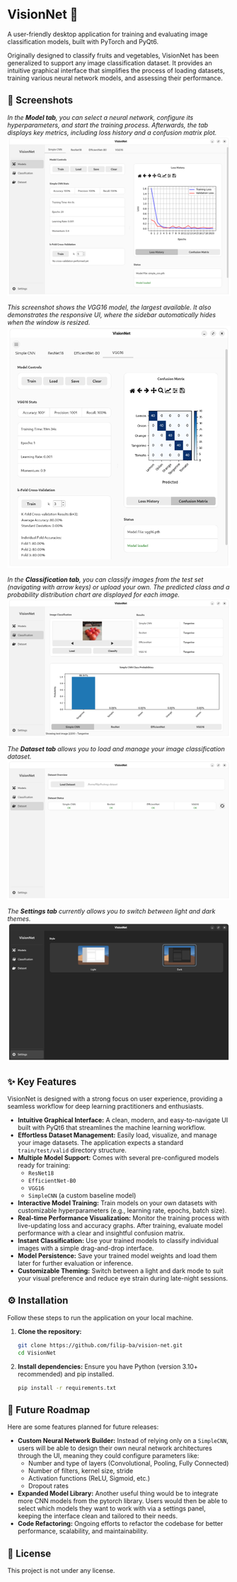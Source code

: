 # VisionNet 🧠

A user-friendly desktop application for training and evaluating image classification models, built with PyTorch and PyQt6.

Originally designed to classify fruits and vegetables, VisionNet has been generalized to support any image classification dataset. It provides an intuitive graphical interface that simplifies the process of loading datasets, training various neural network models, and assessing their performance.


## 📸 Screenshots

*In the **Model tab**, you can select a neural network, configure its hyperparameters, and start the training process. Afterwards, the tab displays key metrics, including loss history and a confusion matrix plot.*
![Model Tab - Simple CNN](./assets/images/models-tab-simple-cnn.png)

*This screenshot shows the VGG16 model, the largest available. It also demonstrates the responsive UI, where the sidebar automatically hides when the window is resized.*
![Model Tab - VGG16](./assets/images/models-tab-vgg16.png)

*In the **Classification tab**, you can classify images from the test set (navigating with arrow keys) or upload your own. The predicted class and a probability distribution chart are displayed for each image.*
![Classification Tab](./assets/images/classification-tab.png)

*The **Dataset tab** allows you to load and manage your image classification dataset.*
![Dataset Tab](./assets/images/dataset-tab.png)

*The **Settings tab** currently allows you to switch between light and dark themes.*
![Settings Tab](./assets/images/settings-tab.png)


## ✨ Key Features

VisionNet is designed with a strong focus on user experience, providing a seamless workflow for deep learning practitioners and enthusiasts.

*   **Intuitive Graphical Interface:** A clean, modern, and easy-to-navigate UI built with PyQt6 that streamlines the machine learning workflow.
*   **Effortless Dataset Management:** Easily load, visualize, and manage your image datasets. The application expects a standard `train/test/valid` directory structure.
*   **Multiple Model Support:** Comes with several pre-configured models ready for training:
    *   `ResNet18`
    *   `EfficientNet-B0`
    *   `VGG16`
    *   `SimpleCNN` (a custom baseline model)
*   **Interactive Model Training:** Train models on your own datasets with customizable hyperparameters (e.g., learning rate, epochs, batch size).
*   **Real-time Performance Visualization:** Monitor the training process with live-updating loss and accuracy graphs. After training, evaluate model performance with a clear and insightful confusion matrix.
*   **Instant Classification:** Use your trained models to classify individual images with a simple drag-and-drop interface.
*   **Model Persistence:** Save your trained model weights and load them later for further evaluation or inference.
*   **Customizable Theming:** Switch between a light and dark mode to suit your visual preference and reduce eye strain during late-night sessions.

## ⚙️ Installation

Follow these steps to run the application on your local machine.

1.  **Clone the repository:**
    ```bash
    git clone https://github.com/filip-ba/vision-net.git
    cd VisionNet
    ```

2.  **Install dependencies:**
    Ensure you have Python (version 3.10+ recommended) and pip installed.
    ```bash
    pip install -r requirements.txt
    ```

## 🔮 Future Roadmap

Here are some features planned for future releases:

*   **Custom Neural Network Builder:** Instead of relying only on a `SimpleCNN`, users will be able to design their own neural network architectures through the UI, meaning they could configure parameters like:
    *   Number and type of layers (Convolutional, Pooling, Fully Connected)
    *   Number of filters, kernel size, stride
    *   Activation functions (ReLU, Sigmoid, etc.)
    *   Dropout rates
*   **Expanded Model Library:** Another useful thing would be to integrate more CNN models from the pytorch library. Users would then be able to select which models they want to work with via a settings panel, keeping the interface clean and tailored to their needs.
*   **Code Refactoring:** Ongoing efforts to refactor the codebase for better performance, scalability, and maintainability.

## 📝 License

This project is not under any license.
